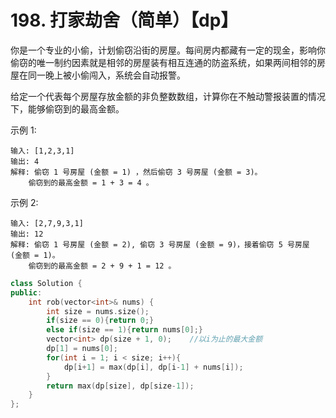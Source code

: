 # 198. 打家劫舍（简单）【dp】

你是一个专业的小偷，计划偷窃沿街的房屋。每间房内都藏有一定的现金，影响你偷窃的唯一制约因素就是相邻的房屋装有相互连通的防盗系统，如果两间相邻的房屋在同一晚上被小偷闯入，系统会自动报警。

给定一个代表每个房屋存放金额的非负整数数组，计算你在不触动警报装置的情况下，能够偷窃到的最高金额。

示例 1:

    输入: [1,2,3,1]
    输出: 4
    解释: 偷窃 1 号房屋 (金额 = 1) ，然后偷窃 3 号房屋 (金额 = 3)。
        偷窃到的最高金额 = 1 + 3 = 4 。

示例 2:

    输入: [2,7,9,3,1]
    输出: 12
    解释: 偷窃 1 号房屋 (金额 = 2), 偷窃 3 号房屋 (金额 = 9)，接着偷窃 5 号房屋 (金额 = 1)。
        偷窃到的最高金额 = 2 + 9 + 1 = 12 。

```c++
class Solution {
public:
    int rob(vector<int>& nums) {
        int size = nums.size();
        if(size == 0){return 0;}
        else if(size == 1){return nums[0];}
        vector<int> dp(size + 1, 0);    //以i为止的最大金额
        dp[1] = nums[0];
        for(int i = 1; i < size; i++){
            dp[i+1] = max(dp[i], dp[i-1] + nums[i]);
        }
        return max(dp[size], dp[size-1]);
    }
};
```